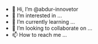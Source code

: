 - 👋 Hi, I’m @abdur-innovetor
- 👀 I’m interested in ...
- 🌱 I’m currently learning ...
- 💞️ I’m looking to collaborate on ...
- 📫 How to reach me ...

<!---
abdur-innovetor/abdur-innovetor is a ✨ special ✨ repository because its `README.md` (this file) appears on your GitHub profile.
You can click the Preview link to take a look at your changes.
--->
